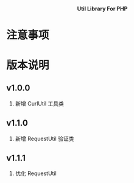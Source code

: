 <h4 align="center">Util Library For PHP</h4>

# 注意事项

# 版本说明

## v1.0.0
1. 新增 CurlUtil 工具类

## v1.1.0
1. 新增 RequestUtil 验证类

## v1.1.1
1. 优化 RequestUtil
